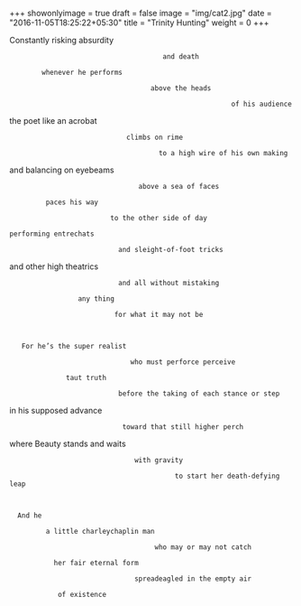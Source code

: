 +++
showonlyimage = true
draft = false
image = "img/cat2.jpg"
date = "2016-11-05T18:25:22+05:30"
title = "Trinity Hunting"
weight = 0
+++

 Constantly risking absurdity

                                          and death

            whenever he performs

                                       above the heads

                                                           of his audience

   the poet like an acrobat

                                 climbs on rime

                                         to a high wire of his own making

and balancing on eyebeams

                                    above a sea of faces

             paces his way

                             to the other side of day

    performing entrechats

                               and sleight-of-foot tricks

and other high theatrics

                               and all without mistaking

                     any thing

                              for what it may not be

 

       For he’s the super realist

                                  who must perforce perceive

                  taut truth

                               before the taking of each stance or step

in his supposed advance

                                toward that still higher perch

where Beauty stands and waits

                                   with gravity

                                             to start her death-defying leap

 

      And he

             a little charleychaplin man

                                        who may or may not catch

               her fair eternal form

                                   spreadeagled in the empty air

                of existence

